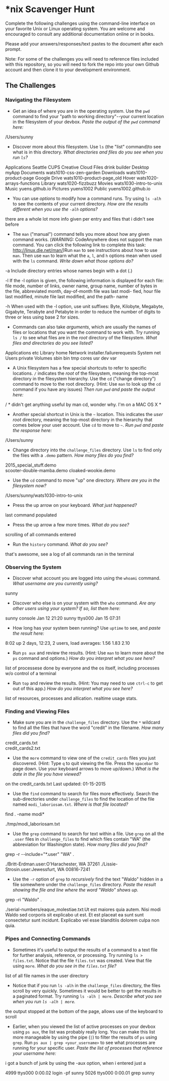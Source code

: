 # *nix Scavenger Hunt

Complete the following challenges using the command-line interface on your favorite
Unix or Linux operating system. You are welcome and encouraged to consult any
additional documentation online or in books.

Please add your answers/responses/text pastes to the document after each prompt.

Note: For some of the challenges you will need to reference files included with
this repository, so you will need to fork the repo into your own Github account
and then clone it to your development environment.

## The Challenges

### Navigating the Filesystem

* Get an idea of where you are in the operating system. Use the `pwd` command to find your "path to working directory"--your current location in the filesystem of your devbox. *Paste the output of the `pwd` command here:*

/Users/sunny

* Discover more about this filesystem. Use `ls` (the "list" command)to see what is in this directory. *What directories and files do you see when you run `ls`?*

Applications			Seattle CUPS
Creative Cloud Files		drink builder
Desktop				myApp
Documents			wats1010-css-zen-garden
Downloads			wats1010-product-page
Google Drive			wats1010-product-page_old
Hover				wats1020-arrays-functions
Library				wats1020-fizzbuzz
Movies				wats1030-intro-to-unix
Music				yuens.github.io
Pictures			yuens1002
Public				yuens1002.github.io

* You can use *options* to modify how a command runs. Try using `ls -alh` to see the contents of your current directory. *How are the results different when you use the `-alh` options?*

there are a whole lot more info given per entry and files that i didn't see before

* The `man` ("manual") command tells you more about how any given command works. (*WARNING:* CodeAnywhere does not support the man command. You can click the following link to complete this task: http://linux.die.net/man/)Run `man` to see instructions about how to use `man`. Then use `man` to learn what the `a`, `l`, and `h` options mean when used with the `ls` command. *Write down what those options do?*

-a      Include directory entries whose names begin with a dot (.)

-l      If the -l option is given, the following information is displayed for
        each file: file mode, number of links, owner name, group name, number of
        bytes in the file, abbreviated month, day-of-month file was last modi-
        fied, hour file last modified, minute file last modified, and the path-
        name

-h      When used with the -l option, use unit suffixes: Byte, Kilobyte,
             Megabyte, Gigabyte, Terabyte and Petabyte in order to reduce the
             number of digits to three or less using base 2 for sizes.

* Commands can also take *arguments*, which are usually the names of files or locations that you want the command to work with. Try running `ls /` to see what files are in the *root* directory of the filesystem. *What files and directories do you see listed?*

Applications			etc
Library				home
Network				installer.failurerequests
System				net
Users				private
Volumes				sbin
bin				tmp
cores				usr
dev				var

* A Unix filesystem has a few special shortcuts to refer to specific locations. `/` indicates the *root* of the filesystem, meaning the top-most directory in the filesystem hierarchy. Use the `cd` ("change directory") command to move to the root directory. (Hint: Use `man` to look up the `cd` command if you have any issues) *Then run `pwd` and paste the output here:*

/  * didn't get anything useful by man cd, wonder why.  I'm on a MAC OS X *

* Another special shortcut in Unix is the `~` location. This indicates the *user root* directory, meaning the top-most directory in the hierarchy that comes below your user account. Use `cd` to move to `~`. *Run `pwd` and paste the response here:*

/Users/sunny

* Change directory into the `challenge_files` directory. Use `ls` to find only the files with a `.demo` pattern. *How many files do you find?*

2015_special_stuff.demo		
scooter-double-mamba.demo
cloaked-wookie.demo

* Use the `cd` command to move "up" one directory. *Where are you in the filesystem now?*

/Users/sunny/wats1030-intro-to-unix

* Press the up arrow on your keyboard. *What just happened?*

last command populated

* Press the up arrow a few more times. *What do you see?*

scrolling of all commands entered

* Run the `history` command. *What do you see?*

that's awesome, see a log of all commands ran in the terminal

### Observing the System

* Discover what account you are logged into using the `whoami` command. *What username are you currently using?*

sunny

* Discover who else is on your system with the `who` command. *Are any other users using your system? If so, list them here:*

sunny    console  Jan 12 21:20 
sunny    ttys000  Jan 15 07:31

* How long has your system been running? Use `uptime` to see, and *paste the result here:*

8:02  up 2 days, 12:23, 2 users, load averages: 1.56 1.83 2.10

* Run `ps aux` and review the results. (Hint: Use `man` to learn more about the `ps` command and options.) *How do you interpret what you see here?*

list of processese done by everyone and the os itself, including processes w/o control of a terminal

* Run `top` and review the results. (Hint: You may need to use `ctrl-c` to get out of this app.) *How do you interpret what you see here?*

list of resources, processes and allication.  realtime usage stats.   

### Finding and Viewing Files

* Make sure you are in the `challenge_files` directory. Use the `*` wildcard to find all the files that have the word "credit" in the filename. *How many files did you find?*

credit_cards.txt	
credit_cards2.txt

* Use the `more` command to view one of the `credit_cards` files you just discovered. (Hint: Type `q` to quit viewing the file. Press the `spacebar` to page down. Use your keyboard arrows to move up/down.) *What is the date in the file you have viewed?*

on the credit_cards.txt 
Last updated: 01-15-2015

* Use the `find` command to search for files more effectively. Search the sub-directories under `challenge_files` to find the location of the file named `modi_laboriosam.txt`. *Where is that file located?*

find . -name modi*

./tmp/modi_laboriosam.txt

* Use the `grep` command to search for text within a file. Use `grep` on all the `.user` files in `challenge_files` to find which files contain "WA" (the abbreviation for Washington state). *How many files did you find?*

grep -r --include="*.user" "WA" .

./Britt-Erdman.user:O'Harachester, WA 37261
./Lissie-Strosin.user:Jewessfurt, WA 00816-7241

* Use the `-r` option of `grep` to *recursively* find the text "Waldo" hidden in a file somewhere under the `challenge_files` directory. *Paste the result showing the file and line where the word "Waldo" shows up.*

grep -ri "Waldo" .

./serial-numbers/eaque_molestiae.txt:Ut est maiores quia autem. Nisi modi Waldo sed corporis sit explicabo ut est. Et est placeat ea sunt sunt consectetur sunt incidunt. Explicabo vel esse blanditiis dolorem culpa non quia.

### Pipes and Connecting Commands

* Sometimes it's useful to output the results of a command to a text file for further analysis, reference, or processing. Try running `ls > files.txt`. Notice that the file `files.txt` was created. View that file using `more`. *What do you see in the `files.txt` file?*

list of all file names in the user directory

* Notice that if you run `ls -alh` in the `challenge_files` directory, the files scroll by very quickly. Sometimes it would be better to get the results in a paginated format. Try running `ls -alh | more`. *Describe what you see when you run `ls -alh | more`.*

the output stopped at the bottom of the page, allows use of the keyboard to scroll 

* Earlier, when you viewed the list of active processes on your devbox using `ps aux`, the list was probably really long. You can make this list more manageable by using the pipe (`|`) to filter the results of `ps` using `grep`. Run `ps aux | grep <your_username>` to see what processes are running for your specific user. *Paste the list of processes that reference your username here:*

i got a bunch of junk by using the -aux option, when i entered just a 

 4999 ttys000    0:00.02 login -pf sunny
 5026 ttys000    0:00.01 grep sunny